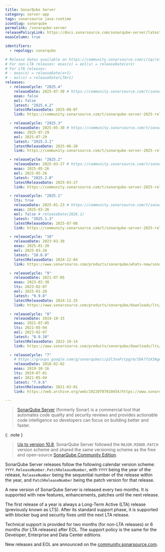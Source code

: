 ```yaml
---
title: SonarQube Server
category: server-app
tags: sonarsource java-runtime
iconSlug: sonarqube
permalink: /sonarqube-server
releasePolicyLink: https://docs.sonarsource.com/sonarqube-server/latest/server-upgrade-and-maintenance/upgrade/release-cycle-model/
eoasColumn: true

identifiers:
  - repology: sonarqube

# Release dates available on https://community.sonarsource.com/c/sq/releases/24.
# For non-LTA releases: eoas(x) = eol(x) = releaseDate(x+1)
# For LTA releases:
# - eoas(x) = releaseDate(x+1)
# - eol(x) = releaseDate(LTA+1)
releases:
  - releaseCycle: "2025.4"
    releaseDate: 2025-07-30 # https://community.sonarsource.com/t/sonarqube-server-2025-4-error/145463
    eoas: false
    eol: false
    latest: "2025.4.2"
    latestReleaseDate: 2025-08-07
    link: https://community.sonarsource.com/t/sonarqube-server-2025-release-4-2/146252

  - releaseCycle: "2025.3"
    releaseDate: 2025-05-30 # https://community.sonarsource.com/t/sonarqube-server-2025-release-3/142053
    eoas: 2025-07-29
    eol: 2025-07-29
    latest: "2025.3.1"
    latestReleaseDate: 2025-06-20
    link: https://community.sonarsource.com/t/sonarqube-server-2025-release-3-1/143131

  - releaseCycle: "2025.2"
    releaseDate: 2025-03-27 # https://community.sonarsource.com/t/sonarqube-server-2025-release-2-released/137906
    eoas: 2025-05-26
    eol: 2025-05-26
    latest: "2025.2.0"
    latestReleaseDate: 2025-03-27
    link: https://community.sonarsource.com/t/sonarqube-server-2025-release-2-released/137906

  - releaseCycle: "2025.1"
    lts: true
    releaseDate: 2025-01-23 # https://community.sonarsource.com/t/sonarqube-server-2025-release-1-lta-released/133961
    eoas: 2025-03-26
    eol: false # releaseDate(2026.1)
    latest: "2025.1.3"
    latestReleaseDate: 2025-07-08
    link: https://community.sonarsource.com/t/sonarqube-server-2025-release-1-3-lta/144010

  - releaseCycle: "10"
    releaseDate: 2023-03-30
    eoas: 2025-01-20
    eol: 2025-03-26
    latest: "10.8.0"
    latestReleaseDate: 2024-12-04
    link: https://www.sonarsource.com/products/sonarqube/whats-new/sonarqube-server-10-8/

  - releaseCycle: "9"
    releaseDate: 2021-07-05
    eoas: 2023-03-30
    lts: 2023-02-07
    eol: 2025-01-20
    latest: "9.9.8"
    latestReleaseDate: 2024-11-25
    link: https://www.sonarsource.com/products/sonarqube/downloads/lts/9-9-lts/

  - releaseCycle: "8"
    releaseDate: 2019-10-15
    eoas: 2021-07-05
    lts: 2021-05-04
    eol: 2023-02-07
    latest: "8.9.10"
    latestReleaseDate: 2022-10-14
    link: https://www.sonarsource.com/products/sonarqube/downloads/lts/8-9-lts/

  - releaseCycle: "7"
    # https://groups.google.com/g/sonarqube/c/p3l3naFctpg/m/Sbk7fzX3AgAJ
    releaseDate: 2018-02-02
    eoas: 2019-10-16
    lts: 2019-07-01
    eol: 2021-05-04
    latest: "7.9.6"
    latestReleaseDate: 2021-03-01
    link: https://web.archive.org/web/20220707010454/https://www.sonarqube.org/sonarqube-7-9-lts/

---
```


> [SonarQube Server](https://www.sonarsource.com/products/sonarqube/) (formerly Sonar) is a commercial tool that automates code quality and security reviews
> and provides actionable code intelligence so developers can focus on building better and faster.

{: .note }

> [Up to version 10.8](https://community.sonarsource.com/t/updates-to-sonarqube-server-release-cadence-and-versioning-scheme/133881),
> SonarQube Server followed the `MAJOR.MINOR.PATCH` version scheme and shared the same versioning scheme as the free and open-source
> [SonarQube Community Edition](/sonarqube-community).

SonarQube Server releases follow the following calendar version scheme: `YYYY.ReleaseNumber.PatchReleaseNumber`,
with `YYYY` being the year of the release, `ReleaseNumber` being the sequential number of the release within the year,
and `PatchReleaseNumber` being the patch version for that release.

A new version of SonarQube Server is released every two months.
It is supported with new features, enhancements, patches until the next release.

The first release of a year is always a Long-Term Active (LTA) release (previously known as LTS).
After its standard support phase, it is supported with blocker bug and security fixes until the next LTA release.

Technical support is provided for two months (for non-LTA releases) or 6 months (for LTA releases) after EOL.
The support policy is the same for the Developer, Enterprise and Data Center editions.

New releases and EOL are announced on the [community.sonarsource.com](https://community.sonarsource.com/c/sq/releases/24).

